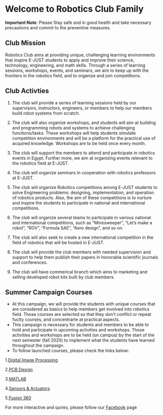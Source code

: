 # Welcome to Robotics Club Family
**Important Note**: Please Stay safe and in good health and take necessary precautions and commit to the preventive measures.

## Club Mission
Robotics Club aims at providing unique, challenging learning environments that
inspire E-JUST students to apply and improve their science, technology, engineering, and math
skills. Through a series of learning sessions, workshops, events, and seminars, we aim to keep up with the frontiers in the robotics field, and to organize and join competitions.

## Club Activties
1. The club will provide a series of learning sessions held by our supervisors, instructors,
engineers, or members to help our members build robot systems from scratch.

2. The club will also organize workshops, and students will aim at building and
programming robots and systems to achieve challenging functions/tasks. These
workshops will help students simulate competition environments and will be a platform
for the practical use of acquired knowledge. Workshops are to be held once every month.

3. The club will support the members to attend and participate in robotics events in Egypt.
Further more, we aim at organizing events relevant to the robotics field at E-JUST.

4. The club will organize seminars in cooperation with robotics professors at E-JUST.

5. The club will organize Robotics competitions among E-JUST students to solve
Engineering problems: designing, implementation, and operation of robotics products. 
Also, the aim of these competitions is to nurture and inspire the students to participate in
national and international competitions.

6. The club will organize several teams to participate in various national and international
competitions, such as “Minesweeper”, “Let’s make a robot”, “ROV”, “Formula SAE”,
“Aero design”, and so on.

7. The club will also seek to create a new international competition in the field of robotics
that will be hosted in E-JUST.

8. The club will provide the club members with needed supervision and support to help them publish their papers in honorable scientific journals and conferences.

9.  The club will have commerical branch which aims to marketing and selling developed robot kits built by club members.

## Summer Campaign Courses

- At this campaign, we will provide the students with unique courses that are considered as basics to help members get involved into robotics field. Those courses are selected so that they don't conflict or repeat fuclty courses, and concentrarte at practical aspects.
- This campaign is necessary for students and members to be able to hold and participate in upcoming activities and workshops. Those activities and workshops are to be held (on campus) by the start of the next semester (fall 2020) to implement what the students have learned throughout the campaign.
- To follow launched courses, please check the links below: 

1.[Digital Image Processing](https://ejust-robotics-club.github.io/Digital-Image-Processing/)

2.[PCB Design](url)

3.[MATLAB](https://ejust-robotics-club.github.io/MATLAB/)

4.[Sensors & Actuators](url)

5.[Fusion 360](url)

For more interactive and quries, please follow our [Facebook](url) page 

